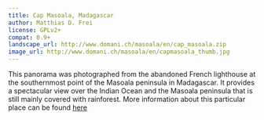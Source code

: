 ```yaml
---
title: Cap Masoala, Madagascar
author: Matthias D. Frei
license: GPLv2+
compat: 0.9+
landscape_url: http://www.domani.ch/masoala/en/cap_masoala.zip
image_url: http://www.domani.ch/masoala/en/capmasoala_thumb.jpg
---
```

This panorama was photographed from the abandoned French lighthouse at the southernmost point of the Masoala peninsula in Madagascar. It provides a spectacular view over the Indian Ocean and the Masoala peninsula that is still mainly covered with rainforest. More information about this particular place can be found <a href="http://www.domani.ch/masoala/en/index.html">here</a>